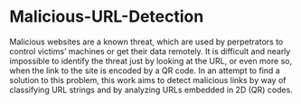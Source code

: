 # Malicious-URL-Detection

Malicious websites are a known threat, which are used by perpetrators to control victims’ machines or get their data remotely. It is difficult and nearly impossible to identify the threat just by looking at the URL, or even more so, when the link to the site is encoded by a QR code. In an attempt to find a solution to this problem, this work aims to detect malicious links by way of classifying URL strings and by analyzing URLs embedded in 2D (QR) codes.
